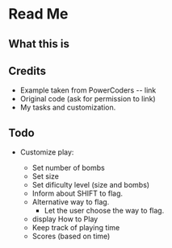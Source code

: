 # Read Me

## What this is

## Credits

- Example taken from PowerCoders -- link
- Original code (ask for permission to link)
- My tasks and customization.

## Todo

- Customize play:

  - Set number of bombs
  - Set size
  - Set dificulty level (size and bombs)
  - Inform about SHIFT to flag.
  - Alternative way to flag.
    - Let the user choose the way to flag.
  - display How to Play
  - Keep track of playing time
  - Scores (based on time)
